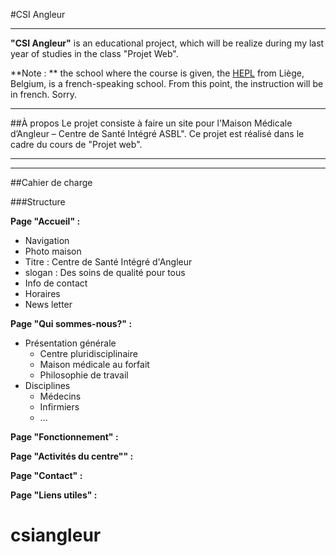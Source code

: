 #CSI Angleur
- - -

**"CSI Angleur"** is an educational project, which will be realize during my last year of studies in the class "Projet Web".

**Note : ** the school where the course is given, the [HEPL](http://www.provincedeliege.be/hauteecole) from Liège, Belgium, is a french-speaking school. From this point, the instruction will be in french. Sorry.

- - -

##À propos
Le projet consiste à faire un site pour l'Maison Médicale d’Angleur – Centre de Santé Intégré ASBL". Ce projet est réalisé dans le cadre du cours de "Projet web".

- - -
- - -

##Cahier de charge

###Structure

**Page "Accueil" :**

- Navigation
- Photo maison
- Titre : Centre de Santé Intégré d'Angleur
- slogan : Des soins de qualité pour tous
- Info de contact
- Horaires
- News letter

**Page "Qui sommes-nous?" :**

- Présentation générale
    - Centre pluridisciplinaire
    - Maison médicale au forfait
    - Philosophie de travail
- Disciplines
    - Médecins
    - Infirmiers
    - ...


**Page "Fonctionnement" :**

**Page "Activités du centre"" :**

**Page "Contact" :**

**Page "Liens utiles" :**
# csiangleur
